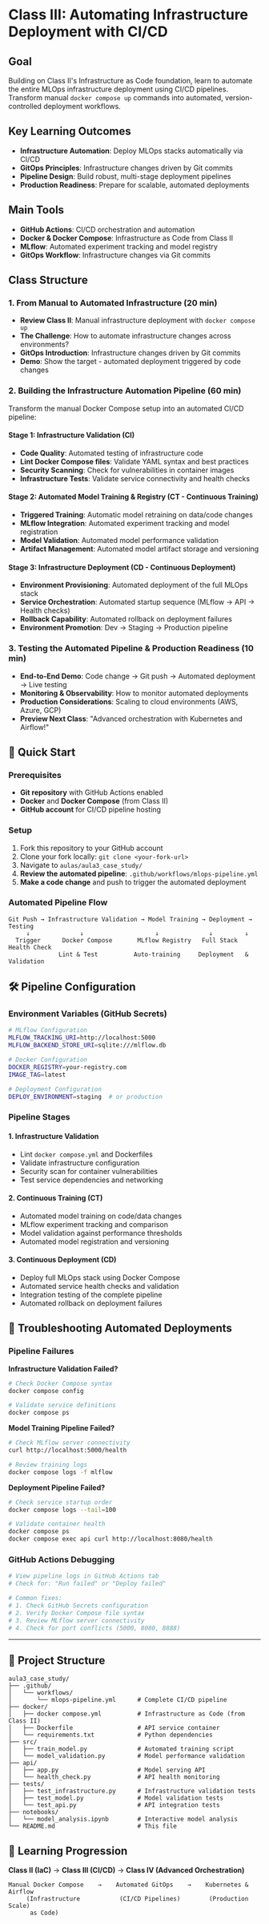
# Class III: Automating Infrastructure Deployment with CI/CD

## Goal
Building on Class II's Infrastructure as Code foundation, learn to automate the entire MLOps infrastructure deployment using CI/CD pipelines. Transform manual `docker compose up` commands into automated, version-controlled deployment workflows.

## Key Learning Outcomes
- **Infrastructure Automation**: Deploy MLOps stacks automatically via CI/CD
- **GitOps Principles**: Infrastructure changes driven by Git commits  
- **Pipeline Design**: Build robust, multi-stage deployment pipelines
- **Production Readiness**: Prepare for scalable, automated deployments

## Main Tools
- **GitHub Actions**: CI/CD orchestration and automation
- **Docker & Docker Compose**: Infrastructure as Code from Class II
- **MLflow**: Automated experiment tracking and model registry
- **GitOps Workflow**: Infrastructure changes via Git commits

## Class Structure

### 1. From Manual to Automated Infrastructure (20 min)
- **Review Class II**: Manual infrastructure deployment with `docker compose up`
- **The Challenge**: How to automate infrastructure changes across environments?
- **GitOps Introduction**: Infrastructure changes driven by Git commits
- **Demo**: Show the target - automated deployment triggered by code changes

### 2. Building the Infrastructure Automation Pipeline (60 min)
Transform the manual Docker Compose setup into an automated CI/CD pipeline:

#### Stage 1: Infrastructure Validation (CI)
- **Code Quality**: Automated testing of infrastructure code
- **Lint Docker Compose files**: Validate YAML syntax and best practices  
- **Security Scanning**: Check for vulnerabilities in container images
- **Infrastructure Tests**: Validate service connectivity and health checks

#### Stage 2: Automated Model Training & Registry (CT - Continuous Training)  
- **Triggered Training**: Automatic model retraining on data/code changes
- **MLflow Integration**: Automated experiment tracking and model registration
- **Model Validation**: Automated model performance validation
- **Artifact Management**: Automated model artifact storage and versioning

#### Stage 3: Infrastructure Deployment (CD - Continuous Deployment)
- **Environment Provisioning**: Automated deployment of the full MLOps stack
- **Service Orchestration**: Automated startup sequence (MLflow → API → Health checks)
- **Rollback Capability**: Automated rollback on deployment failures
- **Environment Promotion**: Dev → Staging → Production pipeline

### 3. Testing the Automated Pipeline & Production Readiness (10 min)
- **End-to-End Demo**: Code change → Git push → Automated deployment → Live testing
- **Monitoring & Observability**: How to monitor automated deployments
- **Production Considerations**: Scaling to cloud environments (AWS, Azure, GCP)
- **Preview Next Class**: "Advanced orchestration with Kubernetes and Airflow!"

## 🚀 Quick Start

### Prerequisites
- **Git repository** with GitHub Actions enabled
- **Docker** and **Docker Compose** (from Class II)
- **GitHub account** for CI/CD pipeline hosting

### Setup
1. Fork this repository to your GitHub account
2. Clone your fork locally: `git clone <your-fork-url>`
3. Navigate to `aulas/aula3_case_study/`
4. **Review the automated pipeline**: `.github/workflows/mlops-pipeline.yml`
5. **Make a code change** and push to trigger the automated deployment

### Automated Pipeline Flow
```
Git Push → Infrastructure Validation → Model Training → Deployment → Testing
     ↓              ↓                    ↓              ↓         ↓
  Trigger      Docker Compose       MLflow Registry   Full Stack  Health Check
              Lint & Test          Auto-training     Deployment   & Validation
```

## 🛠️ Pipeline Configuration

### Environment Variables (GitHub Secrets)
```bash
# MLflow Configuration  
MLFLOW_TRACKING_URI=http://localhost:5000
MLFLOW_BACKEND_STORE_URI=sqlite:///mlflow.db

# Docker Configuration
DOCKER_REGISTRY=your-registry.com
IMAGE_TAG=latest

# Deployment Configuration
DEPLOY_ENVIRONMENT=staging  # or production
```

### Pipeline Stages

#### 1. Infrastructure Validation
- Lint `docker compose.yml` and Dockerfiles
- Validate infrastructure configuration
- Security scan for container vulnerabilities
- Test service dependencies and networking

#### 2. Continuous Training (CT)
- Automated model training on code/data changes
- MLflow experiment tracking and comparison  
- Model validation against performance thresholds
- Automated model registration and versioning

#### 3. Continuous Deployment (CD)
- Deploy full MLOps stack using Docker Compose
- Automated service health checks and validation
- Integration testing of the complete pipeline
- Automated rollback on deployment failures

## 🔧 Troubleshooting Automated Deployments

### Pipeline Failures

**Infrastructure Validation Failed?**
```bash
# Check Docker Compose syntax
docker compose config

# Validate service definitions
docker compose ps
```

**Model Training Pipeline Failed?**
```bash
# Check MLflow server connectivity
curl http://localhost:5000/health

# Review training logs
docker compose logs -f mlflow
```

**Deployment Pipeline Failed?**
```bash
# Check service startup order
docker compose logs --tail=100

# Validate container health
docker compose ps
docker compose exec api curl http://localhost:8080/health
```

### GitHub Actions Debugging
```bash
# View pipeline logs in GitHub Actions tab
# Check for: "Run failed" or "Deploy failed"

# Common fixes:
# 1. Check GitHub Secrets configuration
# 2. Verify Docker Compose file syntax  
# 3. Review MLflow server connectivity
# 4. Check for port conflicts (5000, 8080, 8888)
```
---

## 📁 Project Structure
```
aula3_case_study/
├── .github/
│   └── workflows/
│       └── mlops-pipeline.yml      # Complete CI/CD pipeline
├── docker/
│   ├── docker compose.yml          # Infrastructure as Code (from Class II)
│   ├── Dockerfile                  # API service container
│   └── requirements.txt            # Python dependencies
├── src/
│   ├── train_model.py              # Automated training script
│   └── model_validation.py         # Model performance validation
├── api/
│   ├── app.py                      # Model serving API
│   └── health_check.py             # API health monitoring
├── tests/
│   ├── test_infrastructure.py      # Infrastructure validation tests
│   ├── test_model.py               # Model validation tests  
│   └── test_api.py                 # API integration tests
├── notebooks/
│   └── model_analysis.ipynb        # Interactive model analysis
└── README.md                       # This file
```

## 🎯 Learning Progression

**Class II (IaC)** → **Class III (CI/CD)** → **Class IV (Advanced Orchestration)**
```
Manual Docker Compose    →    Automated GitOps    →    Kubernetes & Airflow
     (Infrastructure           (CI/CD Pipelines)        (Production Scale)
      as Code)
```
